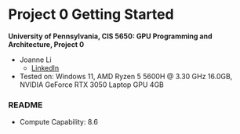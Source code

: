 Project 0 Getting Started
====================

**University of Pennsylvania, CIS 5650: GPU Programming and Architecture, Project 0**

* Joanne Li
  * [LinkedIn](https://www.linkedin.com/in/zhuoran-li-856658244/)
* Tested on: Windows 11, AMD Ryzen 5 5600H @ 3.30 GHz 16.0GB, NVIDIA GeForce RTX 3050 Laptop GPU 4GB

### README
* Compute Capability: 8.6
